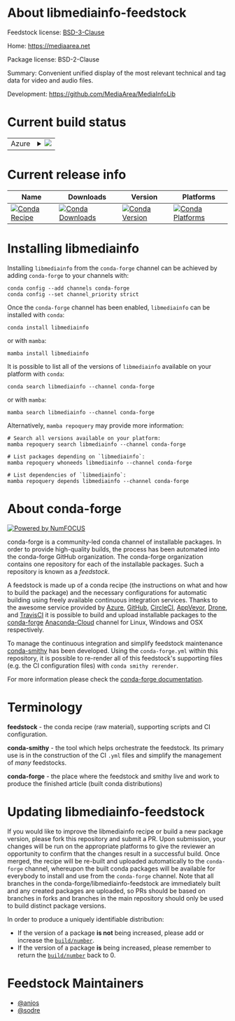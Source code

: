 About libmediainfo-feedstock
============================

Feedstock license: [BSD-3-Clause](https://github.com/conda-forge/libmediainfo-feedstock/blob/main/LICENSE.txt)

Home: https://mediaarea.net

Package license: BSD-2-Clause

Summary: Convenient unified display of the most relevant technical and tag data for video and audio files.

Development: https://github.com/MediaArea/MediaInfoLib

Current build status
====================


<table>
    
  <tr>
    <td>Azure</td>
    <td>
      <details>
        <summary>
          <a href="https://dev.azure.com/conda-forge/feedstock-builds/_build/latest?definitionId=9712&branchName=main">
            <img src="https://dev.azure.com/conda-forge/feedstock-builds/_apis/build/status/libmediainfo-feedstock?branchName=main">
          </a>
        </summary>
        <table>
          <thead><tr><th>Variant</th><th>Status</th></tr></thead>
          <tbody><tr>
              <td>linux_64</td>
              <td>
                <a href="https://dev.azure.com/conda-forge/feedstock-builds/_build/latest?definitionId=9712&branchName=main">
                  <img src="https://dev.azure.com/conda-forge/feedstock-builds/_apis/build/status/libmediainfo-feedstock?branchName=main&jobName=linux&configuration=linux%20linux_64_" alt="variant">
                </a>
              </td>
            </tr><tr>
              <td>osx_64</td>
              <td>
                <a href="https://dev.azure.com/conda-forge/feedstock-builds/_build/latest?definitionId=9712&branchName=main">
                  <img src="https://dev.azure.com/conda-forge/feedstock-builds/_apis/build/status/libmediainfo-feedstock?branchName=main&jobName=osx&configuration=osx%20osx_64_" alt="variant">
                </a>
              </td>
            </tr><tr>
              <td>osx_arm64</td>
              <td>
                <a href="https://dev.azure.com/conda-forge/feedstock-builds/_build/latest?definitionId=9712&branchName=main">
                  <img src="https://dev.azure.com/conda-forge/feedstock-builds/_apis/build/status/libmediainfo-feedstock?branchName=main&jobName=osx&configuration=osx%20osx_arm64_" alt="variant">
                </a>
              </td>
            </tr><tr>
              <td>win_64</td>
              <td>
                <a href="https://dev.azure.com/conda-forge/feedstock-builds/_build/latest?definitionId=9712&branchName=main">
                  <img src="https://dev.azure.com/conda-forge/feedstock-builds/_apis/build/status/libmediainfo-feedstock?branchName=main&jobName=win&configuration=win%20win_64_" alt="variant">
                </a>
              </td>
            </tr>
          </tbody>
        </table>
      </details>
    </td>
  </tr>
</table>

Current release info
====================

| Name | Downloads | Version | Platforms |
| --- | --- | --- | --- |
| [![Conda Recipe](https://img.shields.io/badge/recipe-libmediainfo-green.svg)](https://anaconda.org/conda-forge/libmediainfo) | [![Conda Downloads](https://img.shields.io/conda/dn/conda-forge/libmediainfo.svg)](https://anaconda.org/conda-forge/libmediainfo) | [![Conda Version](https://img.shields.io/conda/vn/conda-forge/libmediainfo.svg)](https://anaconda.org/conda-forge/libmediainfo) | [![Conda Platforms](https://img.shields.io/conda/pn/conda-forge/libmediainfo.svg)](https://anaconda.org/conda-forge/libmediainfo) |

Installing libmediainfo
=======================

Installing `libmediainfo` from the `conda-forge` channel can be achieved by adding `conda-forge` to your channels with:

```
conda config --add channels conda-forge
conda config --set channel_priority strict
```

Once the `conda-forge` channel has been enabled, `libmediainfo` can be installed with `conda`:

```
conda install libmediainfo
```

or with `mamba`:

```
mamba install libmediainfo
```

It is possible to list all of the versions of `libmediainfo` available on your platform with `conda`:

```
conda search libmediainfo --channel conda-forge
```

or with `mamba`:

```
mamba search libmediainfo --channel conda-forge
```

Alternatively, `mamba repoquery` may provide more information:

```
# Search all versions available on your platform:
mamba repoquery search libmediainfo --channel conda-forge

# List packages depending on `libmediainfo`:
mamba repoquery whoneeds libmediainfo --channel conda-forge

# List dependencies of `libmediainfo`:
mamba repoquery depends libmediainfo --channel conda-forge
```


About conda-forge
=================

[![Powered by
NumFOCUS](https://img.shields.io/badge/powered%20by-NumFOCUS-orange.svg?style=flat&colorA=E1523D&colorB=007D8A)](https://numfocus.org)

conda-forge is a community-led conda channel of installable packages.
In order to provide high-quality builds, the process has been automated into the
conda-forge GitHub organization. The conda-forge organization contains one repository
for each of the installable packages. Such a repository is known as a *feedstock*.

A feedstock is made up of a conda recipe (the instructions on what and how to build
the package) and the necessary configurations for automatic building using freely
available continuous integration services. Thanks to the awesome service provided by
[Azure](https://azure.microsoft.com/en-us/services/devops/), [GitHub](https://github.com/),
[CircleCI](https://circleci.com/), [AppVeyor](https://www.appveyor.com/),
[Drone](https://cloud.drone.io/welcome), and [TravisCI](https://travis-ci.com/)
it is possible to build and upload installable packages to the
[conda-forge](https://anaconda.org/conda-forge) [Anaconda-Cloud](https://anaconda.org/)
channel for Linux, Windows and OSX respectively.

To manage the continuous integration and simplify feedstock maintenance
[conda-smithy](https://github.com/conda-forge/conda-smithy) has been developed.
Using the ``conda-forge.yml`` within this repository, it is possible to re-render all of
this feedstock's supporting files (e.g. the CI configuration files) with ``conda smithy rerender``.

For more information please check the [conda-forge documentation](https://conda-forge.org/docs/).

Terminology
===========

**feedstock** - the conda recipe (raw material), supporting scripts and CI configuration.

**conda-smithy** - the tool which helps orchestrate the feedstock.
                   Its primary use is in the construction of the CI ``.yml`` files
                   and simplify the management of *many* feedstocks.

**conda-forge** - the place where the feedstock and smithy live and work to
                  produce the finished article (built conda distributions)


Updating libmediainfo-feedstock
===============================

If you would like to improve the libmediainfo recipe or build a new
package version, please fork this repository and submit a PR. Upon submission,
your changes will be run on the appropriate platforms to give the reviewer an
opportunity to confirm that the changes result in a successful build. Once
merged, the recipe will be re-built and uploaded automatically to the
`conda-forge` channel, whereupon the built conda packages will be available for
everybody to install and use from the `conda-forge` channel.
Note that all branches in the conda-forge/libmediainfo-feedstock are
immediately built and any created packages are uploaded, so PRs should be based
on branches in forks and branches in the main repository should only be used to
build distinct package versions.

In order to produce a uniquely identifiable distribution:
 * If the version of a package **is not** being increased, please add or increase
   the [``build/number``](https://docs.conda.io/projects/conda-build/en/latest/resources/define-metadata.html#build-number-and-string).
 * If the version of a package **is** being increased, please remember to return
   the [``build/number``](https://docs.conda.io/projects/conda-build/en/latest/resources/define-metadata.html#build-number-and-string)
   back to 0.

Feedstock Maintainers
=====================

* [@anjos](https://github.com/anjos/)
* [@sodre](https://github.com/sodre/)

